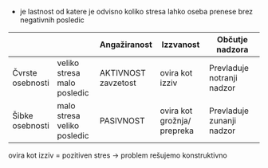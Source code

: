 - je lastnost od katere je odvisno koliko stresa lahko oseba prenese brez negativnih posledic

|                     |                                | Angažiranost           | Izzvanost                      | Občutje nadzora            |
| ------------------- | ------------------------------ | ---------------------- | ------------------------------ | -------------------------- |
| Čvrste<br>osebnosti | veliko stresa<br>malo posledic | AKTIVNOST<br>zavzetost | ovira kot <br>izziv            | Prevladuje notranji nadzor |
| Šibke<br>osebnosti  | malo stresa<br>veliko posledic | PASIVNOST<br>          | ovira kot grožnja/<br>prepreka | Prevladuje zunanji nadzor  |
ovira kot izziv = pozitiven stres -> problem rešujemo konstruktivno